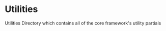 Utilities
=========

Utilities Directory which contains all of the core framework's utility partials
